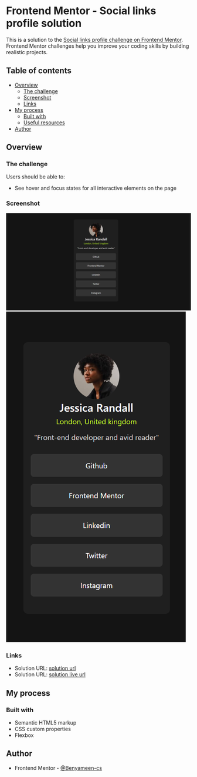 # Frontend Mentor - Social links profile solution

This is a solution to the [Social links profile challenge on Frontend Mentor](https://www.frontendmentor.io/challenges/social-links-profile-UG32l9m6dQ). Frontend Mentor challenges help you improve your coding skills by building realistic projects. 

## Table of contents

- [Overview](#overview)
  - [The challenge](#the-challenge)
  - [Screenshot](#screenshot)
  - [Links](#links)
- [My process](#my-process)
  - [Built with](#built-with)
  - [Useful resources](#useful-resources)
- [Author](#author)
## Overview

### The challenge

Users should be able to:

- See hover and focus states for all interactive elements on the page

### Screenshot

![desktop design](./screenshot/social%20links%20profile%20-desktop.png)
![mobile design](./screenshot/social%20links%20profile%20-mobile%20design.png)


### Links

- Solution URL: [solution url](https://github.com/Benyameen-cs/Social-links-profile-web-app)
- Solution URL: [solution live url](https://advice-generator-web-app1.netlify.app/)

## My process

### Built with

- Semantic HTML5 markup
- CSS custom properties
- Flexbox

## Author

- Frontend Mentor - [@Benyameen-cs](https://www.frontendmentor.io/profile/Benyameen-cs)
